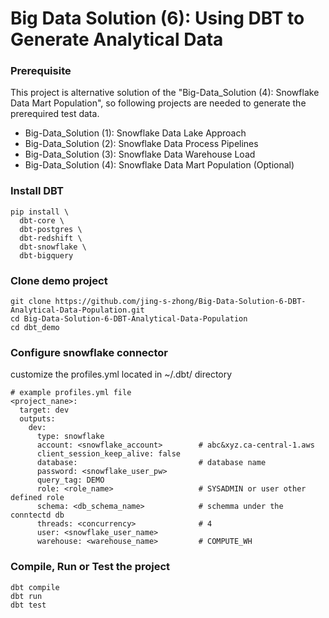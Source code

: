 # Big Data Solution (6): Using DBT to Generate Analytical Data

### Prerequisite

This project is alternative solution of the "Big-Data_Solution (4): Snowflake Data Mart Population", so following projects are needed to generate the prerequired test data.

- Big-Data_Solution (1): Snowflake Data Lake Approach
- Big-Data_Solution (2): Snowflake Data Process Pipelines
- Big-Data_Solution (3): Snowflake Data Warehouse Load
- Big-Data_Solution (4): Snowflake Data Mart Population (Optional)


### Install DBT

```
pip install \
  dbt-core \
  dbt-postgres \
  dbt-redshift \
  dbt-snowflake \
  dbt-bigquery
```

### Clone demo project

```
git clone https://github.com/jing-s-zhong/Big-Data-Solution-6-DBT-Analytical-Data-Population.git
cd Big-Data-Solution-6-DBT-Analytical-Data-Population
cd dbt_demo
```

### Configure snowflake connector
customize the profiles.yml located in ~/.dbt/ directory
```
# example profiles.yml file
<project_nane>:
  target: dev
  outputs:
    dev:
      type: snowflake
      account: <snowflake_account>        # abc&xyz.ca-central-1.aws
      client_session_keep_alive: false
      database:                           # database name 
      password: <snowflake_user_pw>
      query_tag: DEMO
      role: <role_name>                   # SYSADMIN or user other defined role
      schema: <db_schema_name>            # schemma under the conntectd db
      threads: <concurrency>              # 4
      user: <snowflake_user_name>
      warehouse: <warehouse_name>         # COMPUTE_WH
```


### Compile, Run or Test the project

```
dbt compile
dbt run
dbt test
```
